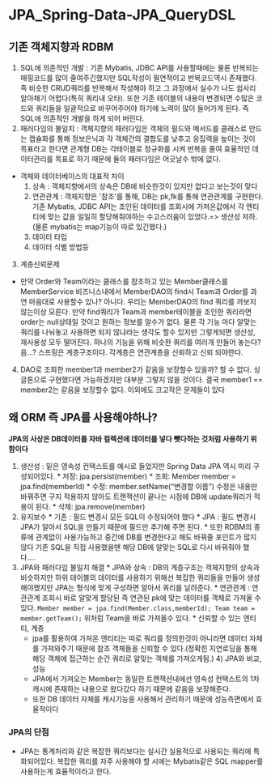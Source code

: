 # JPA_Spring-Data-JPA_QueryDSL
 ## 기존 객체지향과 RDBM
   1) SQL에 의존적인 개발 : 기존 Mybatis, JDBC API를 사용할때에는 물론 반복되는 매핑코드를 많이 줄여주긴했지만 SQL작성이 필연적이고 반복코드역시 존재했다. 즉 비슷한 CRUD쿼리를 반복해서 작성해야 하고 그 과정에서 실수가 나도 쉽사리 알아채기 어렵다(특히 쿼리내 오타). 또한 기존 테이블의 내용이 변경되면 수많은 코드와 쿼리들을 일괄적으로 바꾸어주어야 하기에 노력이 많이 들어가게 된다. 즉 SQL에 의존적인 개발을 하게 되어 버린다.
   2) 패러다임의 불일치 : 객체지향의 패러다임은 객체의 필드와 메서드를 클래스로 만드는 캡슐화를 통해 정보은닉과 각 객체간의 결합도를 낮추고 응집력을 높이는 것이 목표라고 한다면 관계형 DB는 각테이블로 정규화를 시켜 반복을 줄여 효율적인 데이터관리를 목표로 하기 때문에 둘의 패러다임은 어긋날수 밖에 없다. 
   * 객체와 데이터베이스의 대표적 차이
     1) 상속 : 객체지향에서의 상속은 DB에 비슷한것이 있지만 없다고 보는것이 맞다
     2) 연관관계 : 객체지향은 '참조'를 통해, DB는 pk,fk를 통해  연관관계를 구현한다. 기존 Mybatis, JDBC API는 조인된 데이터를 조회시에 가져온값에서 각 엔티티에 맞는 값을 일일히 할당해줘야하는 수고스러움이 있었다.=> 생산성 저하.(물론  mybatis는 map기능이 따로 있긴했다.)
     3) 데이터 타입
     4) 데이터 식별 방법등  
   3) 계층신뢰문제
   * 만약 Order와 Team이라는 클래스를 참조하고 있는 Member클래스를 MemberService 비즈니스내에서 MemberDAO의 find시 Team과 Order를 과연 마음대로 사용할수 있나? 아니다. 우리는 MemberDAO의 find 쿼리를 까보지 않는이상 모른다. 만약 find쿼리가 Team과 member테이블을 조인한 쿼리라면 order는 null상태일 것이고 원하는 정보를 알수가 없다. 물론 각 기능 마다 알맞는 쿼리를 나눠놓고 사용하면 되지 않냐라는 생각도 할수 있지만 그렇게되면 생산성, 재사용성 모두 떨어진다. 하나의 기능을 위해 비슷한 쿼리를 여러개 만들어 놓는다? 음...? 스프링은 계층구조이다. 각계층은 연관계층을 신뢰하고 신뢰 되야한다.
   4) DAO로 조회한 member1과 member2가 같음을 보장할수 있을까? 할 수 없다. 싱글톤으로 구현했다면 가능하겠지만 대부분 그렇지 않을 것이다. 결국 member1 == member2는 같음을 보장할수 없다.
  이외에도 크고작은 문제들이 있다
  ## 왜 ORM 즉 JPA를 사용해야하나?
   **JPA의 사상은 DB데이터를 자바 컬렉션에 데이터를 넣다 뺏다하는 것처럼 사용하기 위함이다**
   1) 생산성 : 밑은 영속성 컨택스트를 예시로 들었지만 Spring Data JPA 역시 미리 구성되어있다.
    * 저장: jpa.persist(member)
    * 조회: Member member = jpa.find(memberId)
    * 수정: member.setName(“변경할 이름”) 수정은 내용만 바꿔주면 구지 적용하지 않아도 트랜잭션이 끝나는 시점에 DB에 update쿼리가 적용이 된다.
    * 삭제: jpa.remove(member) 
   2) 유지보수 
     * 기존 : 필드 변경시 모든 SQL이 수정되어야 했다
     * JPA : 필드 변경시 JPA가 알아서 SQL을 만들기 때문에 필드만 추가해 주면 된다.
     * 또한 RDBM의 종류에 관계없이 사용가능하고 중간에 DB를 변경한다고 해도 바꿔줄 포인트가 많지 않다 기존 SQL을 직접 사용했을땐 해당 DB에 알맞는 SQL로 다시 바꿔줘야 했다....
   3) JPA와 패러다임 불일치 해결
     * JPA와 상속 : DB의 계층구조는 객체지향의 상속과 비슷하지만 하위 테이블의 데이터를 사용하기 위해선 복잡한 쿼리들을 만들어 생성해야했지만 JPA는 형식에 맞게 구성하면 알아서 쿼리를 날려준다.
     * 연관관계 : 연관관계 조회시 바로 알맞게 할당된 즉 연관된 pk에 맞는 데이터를 객체로 가져올 수 있다.            ```
     Member member = jpa.find(Member.class,memberId);
     Team team = member.getTeam();
     ```
     위처럼 Team을 바로 가져올수 있다.
     * 신뢰할 수 있는 엔티티, 계층
      * jpa를 활용하여 가져온 엔티티는 따로 쿼리를 정의한것이 아니라면 데이터 자체를 가져와주기 때문에 참조 객체들을 신뢰할 수 있다.(정확힌 지연로딩을 통해 해당 객체에 접근하는 순간 쿼리로 알맞는 객체를 가져오게됨.)
    4) JPA와 비교,성능
      * JPA에서 가져오는 Member는 동일한 트랜잭션내에선 영속성 컨택스트의 1차캐시에 존재하는 내용으로 왔다갔다 하기 때문에 같음을 보장해준다.
      * 또한 DB 데이터 자체를 캐시기능을 사용해서 관리하기 때문에 성능측면에서 효율적이다
      
 ### JPA의 단점
  * JPA는 통계처리와 같은 복잡한 쿼리보다는 실시간 실용적으로 사용되는 쿼리에 특화되어있다. 복잡한 쿼리를 자주 사용해야 할 시에는 Mybatis같은 SQL mapper를 사용하는게 효율적이라고 한다.
